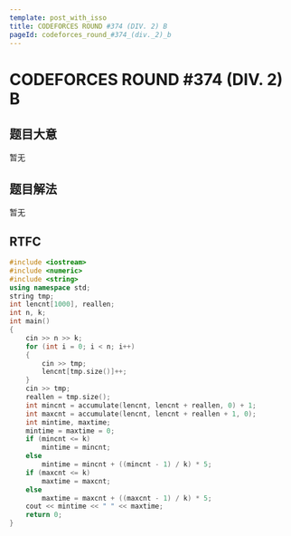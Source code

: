 ```yaml
---
template: post_with_isso
title: CODEFORCES ROUND #374 (DIV. 2) B
pageId: codeforces_round_#374_(div._2)_b
---
```


# CODEFORCES ROUND #374 (DIV. 2) B
<span id="poem"></span><script>$(function(){$.ajax('/api/poem?rnd='+Date.now()+Math.random()).done(function(data){$('#poem').text(data);});});</script>
## 题目大意
暂无

## 题目解法
暂无

## RTFC

```cpp
#include <iostream>
#include <numeric>
#include <string>
using namespace std;
string tmp;
int lencnt[1000], reallen;
int n, k;
int main()
{
    cin >> n >> k;
    for (int i = 0; i < n; i++)
    {
        cin >> tmp;
        lencnt[tmp.size()]++;
    }
    cin >> tmp;
    reallen = tmp.size();
    int mincnt = accumulate(lencnt, lencnt + reallen, 0) + 1;
    int maxcnt = accumulate(lencnt, lencnt + reallen + 1, 0);
    int mintime, maxtime;
    mintime = maxtime = 0;
    if (mincnt <= k)
        mintime = mincnt;
    else
        mintime = mincnt + ((mincnt - 1) / k) * 5;
    if (maxcnt <= k)
        maxtime = maxcnt;
    else
        maxtime = maxcnt + ((maxcnt - 1) / k) * 5;
    cout << mintime << " " << maxtime;
    return 0;
}

```
<div id="__comment"></div>
